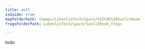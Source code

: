 ```yaml
---
title: null
isGuide: true
mapFolderPath: tsmaps/LuSenlinTech/space/%CE%9E%20SunlitRoom
fragsFolderPath: LuSenlinTech/space/SunlitRoom_frags

---
```



<!-- tsGuideRenderComment {"guide":{"id":"xVfvys0eN","path":"LuSenlinTech/space","fragmentFolderPath":"LuSenlinTech/space/SunlitRoom_frags"},"fragment":{"id":"xVfvys0eN","topLevelMapKey":"s7LPoI1Jr","mapKeyChain":"s7LPoI1Jr","guideID":"xVfvys12B","guidePath":"c:/GitHub/MuddySpud/MuddySpud.github.io/tsmaps/LuSenlinTech/space/SunlitRoom.tsmap","chartKey":"s7LPoI1Jr","isLeaf":true,"options":[]}} -->

todo